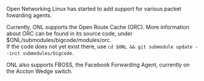 Open Networking Linux has started to add support for various packet fowarding agents.

Currently, ONL supports the Open Route Cache (ORC).  More information about ORC
can be found in its source code, under $ONL/submodules/bigcode/modules/orc.  
If the code does not yet exist there, use `cd $ONL && git submodule update --init submodules/bigcode`.

ONL also supports FBOSS, the Facebook Forwarding Agent, currently on the Accton Wedge switch.
